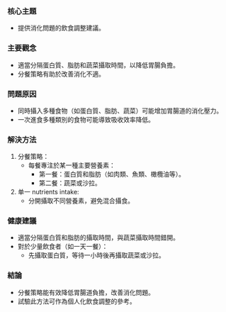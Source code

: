 ### 核心主題
- 提供消化問題的飲食調整建議。

### 主要觀念
- 適當分隔蛋白質、脂肪和蔬菜攝取時間，以降低胃腸負擔。
- 分餐策略有助於改善消化不適。

### 問題原因
- 同時攝入多種食物（如蛋白質、脂肪、蔬菜）可能增加胃腸道的消化壓力。
- 一次進食多種類別的食物可能導致吸收效率降低。

### 解決方法
1. 分餐策略：
   - 每餐專注於某一種主要營養素：
     - 第一餐：蛋白質和脂肪（如肉類、魚類、橄欖油等）。
     - 第二餐：蔬菜或沙拉。
2. 单一 nutrients intake:
   - 分開攝取不同營養素，避免混合攝食。

### 健康建議
- 適當分隔蛋白質和脂肪的攝取時間，與蔬菜攝取時間錯開。
- 對於少量飲食者（如一天一餐）：
  - 先攝取蛋白質，等待一小時後再攝取蔬菜或沙拉。

### 結論
- 分餐策略能有效降低胃腸道負擔，改善消化問題。
- 試驗此方法可作為個人化飲食調整的參考。